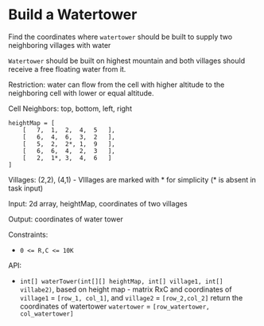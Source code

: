 # Build a Watertower

Find the coordinates where `watertower` should be built to supply two neighboring villages with water

`Watertower` should be built on highest mountain and both villages should receive a free floating water from it. 

Restriction: water can flow from the cell with higher altitude to the neighboring cell with lower or equal altitude. 

Cell Neighbors: top, bottom, left, right

```
heightMap = [
    [   7,  1,  2,  4,  5   ],
    [   6,  4,  6,  3,  2   ],
    [   5,  2,  2*, 1,  9   ],
    [   6,  6,  4,  2,  3   ],
    [   2,  1*, 3,  4,  6   ]
]
```

Villages: (2,2), (4,1) - VIllages are marked with * for simplicity (* is absent in task input)

Input: 2d array, heightMap, coordinates of two villages

Output: coordinates of water tower

Constraints:

* `0 <= R,C <= 10K`

API:

* `int[] waterTower(int[][] heightMap, int[] village1, int[] villabe2)`, based on height map - matrix RxC and coordinates of `village1` = `[row_1, col_1]`, and `village2` = `[row_2,col_2]` return the coordinates of watertower `watertower` = `[row_watertower, col_watertower]`
